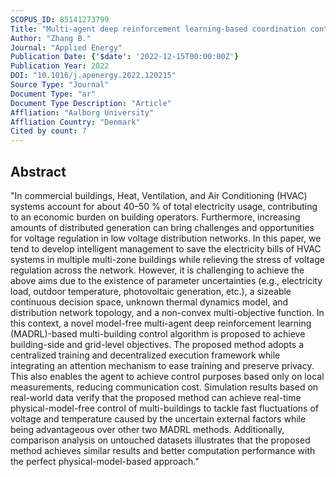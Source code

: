 ```yaml
---
SCOPUS_ID: 85141273799
Title: "Multi-agent deep reinforcement learning-based coordination control for grid-aware multi-buildings"
Author: "Zhang B."
Journal: "Applied Energy"
Publication Date: {'$date': '2022-12-15T00:00:00Z'}
Publication Year: 2022
DOI: "10.1016/j.apenergy.2022.120215"
Source Type: "Journal"
Document Type: "ar"
Document Type Description: "Article"
Affliation: "Aalborg University"
Affliation Country: "Denmark"
Cited by count: 7
---
```


## Abstract
"In commercial buildings, Heat, Ventilation, and Air Conditioning (HVAC) systems account for about 40–50 % of total electricity usage, contributing to an economic burden on building operators. Furthermore, increasing amounts of distributed generation can bring challenges and opportunities for voltage regulation in low voltage distribution networks. In this paper, we tend to develop intelligent management to save the electricity bills of HVAC systems in multiple multi-zone buildings while relieving the stress of voltage regulation across the network. However, it is challenging to achieve the above aims due to the existence of parameter uncertainties (e.g., electricity load, outdoor temperature, photovoltaic generation, etc.), a sizeable continuous decision space, unknown thermal dynamics model, and distribution network topology, and a non-convex multi-objective function. In this context, a novel model-free multi-agent deep reinforcement learning (MADRL)-based multi-building control algorithm is proposed to achieve building-side and grid-level objectives. The proposed method adopts a centralized training and decentralized execution framework while integrating an attention mechanism to ease training and preserve privacy. This also enables the agent to achieve control purposes based only on local measurements, reducing communication cost. Simulation results based on real-world data verify that the proposed method can achieve real-time physical-model-free control of multi-buildings to tackle fast fluctuations of voltage and temperature caused by the uncertain external factors while being advantageous over other two MADRL methods. Additionally, comparison analysis on untouched datasets illustrates that the proposed method achieves similar results and better computation performance with the perfect physical-model-based approach."
